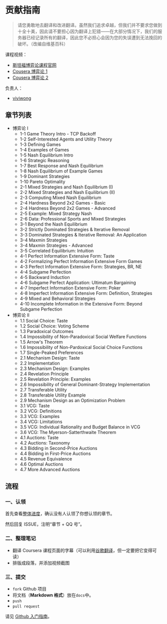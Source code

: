 # 贡献指南

> 请您勇敢地去翻译和改进翻译。虽然我们追求卓越，但我们并不要求您做到十全十美，因此请不要担心因为翻译上犯错——在大部分情况下，我们的服务器已经记录所有的翻译，因此您不必担心会因为您的失误遭到无法挽回的破坏。（改编自维基百科）

课程视频：

+ [斯坦福博弈论课程官网](http://www.game-theory-class.org/)
+ [Cousera 博弈论 1](https://www.coursera.org/learn/game-theory-1)
+ [Cousera 博弈论 2](https://www.coursera.org/learn/game-theory-2)

负责人：

+   [viviwong](https://github.com/viviwong)

## 章节列表

+   博弈论 I
    +   1-1 Game Theory Intro - TCP Backoff
    +   1-2 Self-Interested Agents and Utility Theory
    +   1-3 Defining Games
    +   1-4 Examples of Games
    +   1-5 Nash Equilibrium Intro
    +   1-6 Strategic Reasoning
    +   1-7 Best Response and Nash Equilibrium
    +   1-8 Nash Equilibrium of Example Games
    +   1-9 Dominant Strategies
    +   1-10 Pareto Optimality
    +   2-1 Mixed Strategies and Nash Equilibrium (I)
    +   2-2 Mixed Strategies and Nash Equilibrium (II)
    +   2-3 Computing Mixed Nash Equilibrium
    +   2-4 Hardness Beyond 2x2 Games - Basic
    +   2-4 Hardness Beyond 2x2 Games - Advanced
    +   2-5 Example: Mixed Strategy Nash
    +   2-6 Data: Professional Sports and Mixed Strategies
    +   3-1 Beyond the Nash Equilibrium
    +   3-2 Strictly Dominated Strategies & Iterative Removal
    +   3-3 Dominated Strategies & Iterative Removal: An Application
    +   3-4 Maxmin Strategies
    +   3-4 Maxmin Strategies - Advanced
    +   3-5 Correlated Equilibrium: Intuition
    +   4-1 Perfect Information Extensive Form: Taste
    +   4-2 Formalizing Perfect Information Extensive Form Games
    +   4-3 Perfect Information Extensive Form: Strategies, BR, NE
    +   4-4 Subgame Perfection
    +   4-5 Backward Induction
    +   4-6 Subgame Perfect Application: Ultimatum Bargaining
    +   4-7 Imperfect Information Extensive Form: Poker
    +   4-8 Imperfect Information Extensive Form: Definition, Strategies
    +   4-9 Mixed and Behavioral Strategies
    +   4-10 Incomplete Information in the Extensive Form: Beyond Subgame Perfection
+   博弈论 II
    +   1.1 Social Choice: Taste
    +   1.2 Social Choice: Voting Scheme
    +   1.3 Paradoxical Outcomes
    +   1.4 Impossibility of Non-Paradoxical Social Welfare Functions
    +   1.5 Arrow's Theorem
    +   1.6 Impossibility of Non-Pardoxical Social Choice Functions
    +   1.7 Single-Peaked Preferences
    +   2.1 Mechanism Design: Taste
    +   2.2 Implementation
    +   2.3 Mechanism Design: Examples
    +   2.4 Revelation Principle
    +   2.5 Revelation Principle: Examples
    +   2.6 Impossibility of General Dominant-Strategy Implementation
    +   2.7 Transferable Utility
    +   2.8 Transferable Utility Example
    +   2.9 Mechanism Design as an Optimization Problem
    +   3.1 VCG: Taste
    +   3.2 VCG: Definitions
    +   3.3 VCG: Examples
    +   3.4 VCG: Limitations
    +   3.5 VCG: Individual Rationality and Budget Balance in VCG
    +   3.6 VCG: The Myerson-Satterthwaite Theorem
    +   4.1 Auctions: Taste
    +   4.2 Auctions: Taxonomy
    +   4.3 Bidding in Second-Price Auctions
    +   4.4 Bidding in First-Price Auctions
    +   4.5 Revenue Equivalence
    +   4.6 Optimal Auctions
    +   4.7 More Advanced Auctions

## 流程

### 一、认领

首先查看[整体进度](https://github.com/apachecn/stanford-game-theory-notes-zh/issues/1)，确认没有人认领了你想认领的章节。

然后回复 ISSUE，注明“章节 + QQ 号”。

### 二、整理笔记

+   翻译 Coursera 课程页面的字幕（可以利用[谷歌翻译](https://translate.google.cn)，但一定要把它变得可读）
+   排版成段落，并添加视频截图

### 三、提交

+   `fork` Github 项目
+   将文档（**Markdown 格式**）放在`docs`中。
+   `push`
+   `pull request`

请见 [Github 入门指南](https://github.com/apachecn/kaggle/blob/master/docs/GitHub)。
